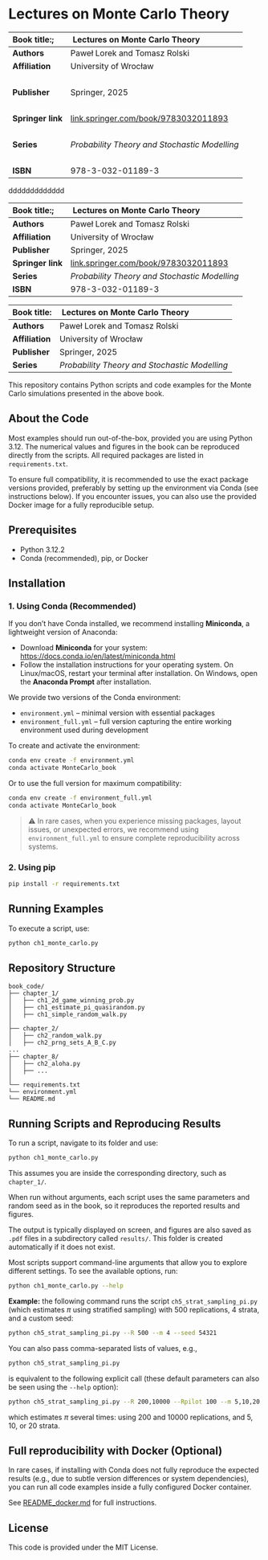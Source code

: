 # Lectures on Monte Carlo Theory



|  Book title:;&nbsp;&nbsp;&nbsp;&nbsp;       |Lectures on Monte Carlo Theory  &nbsp;&nbsp;&nbsp;&nbsp;&nbsp;&nbsp;&nbsp;&nbsp;&nbsp;&nbsp;&nbsp;&nbsp;&nbsp;&nbsp;&nbsp;&nbsp;              |
|--------------------|------------------------------------------------|
| **Authors**       | Paweł Lorek and Tomasz Rolski                                 |
| **Affiliation**   | University of Wrocław                                          |
| &nbsp;  |  &nbsp;                                          |
| **Publisher**     | Springer, 2025                                                 |
| &nbsp;  |  &nbsp;                                          |
| **Springer link** | [link.springer.com/book/9783032011893](https://link.springer.com/book/9783032011893) |
| &nbsp;  |  &nbsp;                                          |
| **Series**        | *Probability Theory and Stochastic Modelling*                 |
| &nbsp;  |  &nbsp;                                          |
| **ISBN**          | 978-3-032-01189-3                                              |



ddddddddddddd


|  Book title:;&nbsp;&nbsp;&nbsp;&nbsp;       |Lectures on Monte Carlo Theory  &nbsp;&nbsp;&nbsp;&nbsp;&nbsp;&nbsp;&nbsp;&nbsp;&nbsp;&nbsp;&nbsp;&nbsp;&nbsp;&nbsp;&nbsp;&nbsp;              |
|--------------------|------------------------------------------------|
| **Authors**       | Paweł Lorek and Tomasz Rolski                                 |
| **Affiliation**   | University of Wrocław                                          |
| **Publisher**     | Springer, 2025                                                 |
| **Springer link** | [link.springer.com/book/9783032011893](https://link.springer.com/book/9783032011893) |
| **Series**        | *Probability Theory and Stochastic Modelling*                 |
| **ISBN**          | 978-3-032-01189-3                                              |






|  Book title:       |Lectures on Monte Carlo Theory  &nbsp;&nbsp;&nbsp;&nbsp;&nbsp;&nbsp;&nbsp;&nbsp;&nbsp;&nbsp;&nbsp;&nbsp;&nbsp;&nbsp;&nbsp;&nbsp;              |
|--------------------|------------------------------------------------|
| **Authors**        | Paweł Lorek and Tomasz Rolski                 |
| **Affiliation**    | University of Wrocław                         |
| **Publisher**      | Springer, 2025                                |
| **Series**         | *Probability Theory and Stochastic Modelling* |



This repository contains Python scripts and code examples for the Monte Carlo simulations presented in the above book.

 
## About the Code

Most examples should run out-of-the-box, provided you are using Python 3.12. The numerical values and figures in the book can be reproduced directly from the scripts. All required packages are listed in `requirements.txt`.


To ensure full compatibility, it is recommended to use the exact package versions provided, preferably by setting up the environment via Conda (see instructions below). If you encounter issues, you can also use the provided Docker image for a fully reproducible setup.


## Prerequisites
- Python 3.12.2
- Conda (recommended), pip, or Docker




## Installation
### 1. Using Conda (Recommended)

If you don’t have Conda installed, we recommend installing **Miniconda**, a lightweight version of Anaconda:

- Download **Miniconda** for your system: https://docs.conda.io/en/latest/miniconda.html
- Follow the installation instructions for your operating system.
  On Linux/macOS, restart your terminal after installation.
  On Windows, open the **Anaconda Prompt** after installation.

We provide two versions of the Conda environment:

- `environment.yml` – minimal version with essential packages
- `environment_full.yml` – full version capturing the entire working environment used during development

To create and activate the environment:

```bash
conda env create -f environment.yml
conda activate MonteCarlo_book
```

Or to use the full version for maximum compatibility:

```bash
conda env create -f environment_full.yml
conda activate MonteCarlo_book
```

> ⚠️ In rare cases, when you experience missing packages, layout issues, or unexpected errors,
> we recommend using `environment_full.yml` to ensure complete reproducibility across systems.


### 2. Using pip
```bash
pip install -r requirements.txt
```

## Running Examples
To execute a script, use:
```bash
python ch1_monte_carlo.py
```

## Repository Structure
```
book_code/
├── chapter_1/
│   ├── ch1_2d_game_winning_prob.py
│   ├── ch1_estimate_pi_quasirandom.py
│   ├── ch1_simple_random_walk.py
│
├── chapter_2/
│   ├── ch2_random_walk.py
│   ├── ch2_prng_sets_A_B_C.py
...
├── chapter_8/
│   ├── ch2_aloha.py
│   ├── ...
│
└── requirements.txt
└── environment.yml
└── README.md
```

## Running Scripts and Reproducing Results

To run a script, navigate to its folder and use:

```bash
python ch1_monte_carlo.py
```

This assumes you are inside the corresponding directory, such as `chapter_1/`.

When run without arguments, each script uses the same parameters and random seed as in the book, so it reproduces the reported results and figures.

The output is typically displayed on screen, and figures are also saved as `.pdf` files in a subdirectory called `results/`. This folder is created automatically if it does not exist.

Most scripts support command-line arguments that allow you to explore different settings. To see the available options, run:

```bash
python ch1_monte_carlo.py --help
```

**Example:** the following command runs the script `ch5_strat_sampling_pi.py` (which estimates $\pi$ using stratified sampling) with 500 replications, 4 strata, and a custom seed:

```bash
python ch5_strat_sampling_pi.py --R 500 --m 4 --seed 54321
```

You can also pass comma-separated lists of values, e.g.,
```bash
python ch5_strat_sampling_pi.py
```

is equivalent to the following explicit call (these default parameters can also be seen using the `--help` option):

```bash
python ch5_strat_sampling_pi.py --R 200,10000 --Rpilot 100 --m 5,10,20 --results_path results --seed 31415
```
which estimates $\pi$ several times: using 200 and 10000 replications, and 5, 10, or 20 strata.


##   Full reproducibility with Docker (Optional)

In rare cases, if installing with Conda does not fully reproduce the expected results (e.g., due to subtle version differences or system dependencies), you can run all code examples inside a fully configured Docker container.

See [README_docker.md](README_docker.md) for full instructions.
 
## License
This code is provided under the MIT License.
